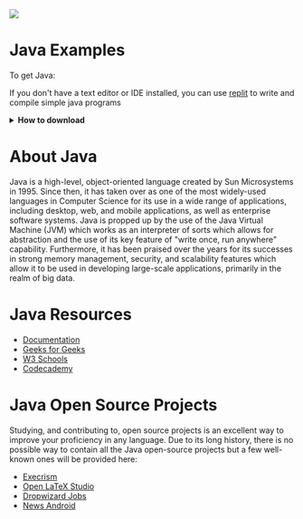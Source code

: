 <img src="https://raw.githubusercontent.com/rtoal/ple/master/docs/resources/java-logo-64.png">

# Java Examples

To get Java:

If you don't have a text editor or IDE installed, you can use <a href="https://replit.com/">replit</a> to write and compile simple java programs

<details><summary><b>How to download</b></summary>
  
First install the java development kit (JDK) to your computer from <a href="https://www.oracle.com/technetwork/java/javase/downloads/index.html">here.</a>
Then:
<br />In your CLI (Mac Terminal): <br />

  ```sh
    $ javac -version
  ```  
  If you get a reuslt of "java version "17" 2023-03-17 LTS" or something similar, you now have Java installed. Otherwise check your CPU architecture, make sure you have downloaded and installed the correct JDK, and ensure all steps were done correctly.
 </details>

# About Java

Java is a high-level, object-oriented language created by Sun Microsystems in 1995. Since then, it has taken over as one of the most widely-used languages in Computer Science for its use in a wide range of applications, including desktop, web, and mobile applications, as well as enterprise software systems. Java is propped up by the use of the Java Virtual Machine (JVM) which works as an interpreter of sorts which allows for abstraction and the use of its key feature of "write once, run anywhere" capability. Furthermore, it has been praised over the years for its successes in strong memory management, security, and scalability features which allow it to be used in developing large-scale applications, primarily in the realm of big data.

# Java Resources

- [Documentation](https://docs.oracle.com/en/java/)
- [Geeks for Geeks](https://www.geeksforgeeks.org/java/)
- [W3 Schools](https://www.w3schools.com/java/)
- [Codecademy](https://www.codecademy.com/learn/learn-java)

# Java Open Source Projects

Studying, and contributing to, open source projects is an excellent way to improve your proficiency in any language. Due to its long history, there is no possible way to contain all the Java open-source projects but a few well-known ones will be provided here:
- [Execrism](https://github.com/exercism/java)
- [Open LaTeX Studio](https://github.com/sebbrudzinski/Open-LaTeX-Studio/)
- [Dropwizard Jobs](https://github.com/dropwizard-jobs/dropwizard-jobs)
- [News Android](https://github.com/nextcloud/news-android)
